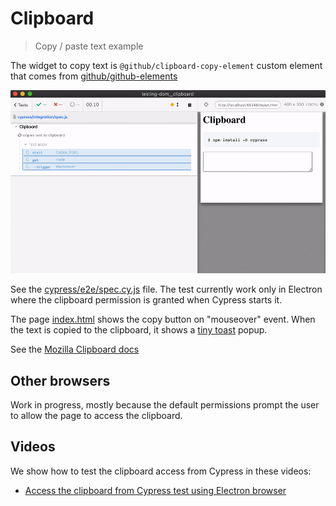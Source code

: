 # Clipboard
> Copy / paste text example

The widget to copy text is `@github/clipboard-copy-element` custom element that comes from [github/github-elements](https://github.com/github/github-elements)

![Copy / paste test](./images/copy-paste.gif)

See the [cypress/e2e/spec.cy.js](./cypress/e2e/spec.cy.js) file. The test currently work only in Electron where the clipboard permission is granted when Cypress starts it.

The page [index.html](./index.html) shows the copy button on "mouseover" event. When the text is copied to the clipboard, it shows a [tiny toast](https://github.com/bahmutov/tiny-toast) popup.

See the [Mozilla Clipboard docs](https://developer.mozilla.org/en-US/docs/Mozilla/Add-ons/WebExtensions/Interact_with_the_clipboard)

## Other browsers

Work in progress, mostly because the default permissions prompt the user to allow the page to access the clipboard.

## Videos

We show how to test the clipboard access from Cypress in these videos:

- [Access the clipboard from Cypress test using Electron browser](https://youtu.be/SExmed1dCL4)
